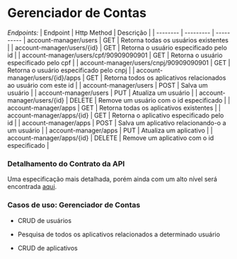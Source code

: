 # Gerenciador de Contas

*Endpoints:*
| Endpoint | Http Method | Descrição |
| -------- | --------- | ----------
| account-manager/users | GET | Retorna todas os usuários existentes |
| account-manager/users/{id} | GET | Retorna o usuário especificado pelo id |
| account-manager/users/cpf/90909090901 | GET | Retorna o usuário especificado pelo cpf |
| account-manager/users/cnpj/90909090901 | GET | Retorna o usuário especificado pelo cnpj |
| account-manager/users/{id}/apps | GET | Retorna todos os aplicativos relacionados ao usuário com este id |
| account-manager/users | POST | Salva um usuário   |
| account-manager/users | PUT | Atualiza um usuário   |
| account-manager/users/{id} | DELETE | Remove um usuário  com o id especificado |
| account-manager/apps | GET | Retorna todas os aplicativos existentes |
| account-manager/apps/{id} | GET | Retorna o aplicativo especificado pelo id |
| account-manager/apps | POST | Salva um aplicativo relacionando-o a um usuário   |
| account-manager/apps | PUT | Atualiza um aplicativo   |
| account-manager/apps/{id} | DELETE | Remove um aplicativo  com o id especificado |

### Detalhamento do Contrato da API

Uma especificação mais detalhada, porém ainda com um alto nível será encontrada [aqui](https://github.com/marciotenorio/account-manager/tree/main/src/main/resources/contracts). 

### Casos de uso: Gerenciador de Contas

-  CRUD de usuários

-  Pesquisa de todos os aplicativos relacionados a determinado usuário

- CRUD de aplicativos
  
  
